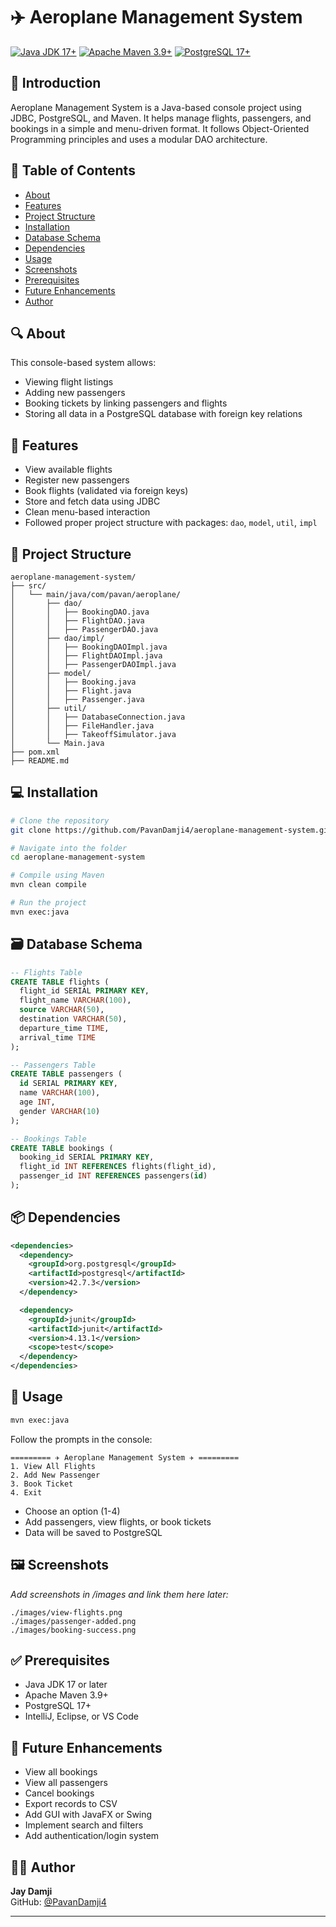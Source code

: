 # ✈️ Aeroplane Management System

[![Java JDK 17+](https://img.shields.io/badge/Java-JDK17%2B-blue?style=for-the-badge)](https://www.oracle.com/java/)
[![Apache Maven 3.9+](https://img.shields.io/badge/Maven-3.9%2B-orange?style=for-the-badge)](https://maven.apache.org/)
[![PostgreSQL 17+](https://img.shields.io/badge/PostgreSQL-17%2B-blue?style=for-the-badge)](https://www.postgresql.org/)

## 📘 Introduction

Aeroplane Management System is a Java-based console project using JDBC, PostgreSQL, and Maven. It helps manage flights, passengers, and bookings in a simple and menu-driven format. It follows Object-Oriented Programming principles and uses a modular DAO architecture.

## 📑 Table of Contents

- [About](#about)
- [Features](#features)
- [Project Structure](#project-structure)
- [Installation](#installation)
- [Database Schema](#database-schema)
- [Dependencies](#dependencies)
- [Usage](#usage)
- [Screenshots](#screenshots)
- [Prerequisites](#prerequisites)
- [Future Enhancements](#future-enhancements)
- [Author](#author)

## 🔍 About

This console-based system allows:
- Viewing flight listings
- Adding new passengers
- Booking tickets by linking passengers and flights
- Storing all data in a PostgreSQL database with foreign key relations

## 🚀 Features

- View available flights
- Register new passengers
- Book flights (validated via foreign keys)
- Store and fetch data using JDBC
- Clean menu-based interaction
- Followed proper project structure with packages: `dao`, `model`, `util`, `impl`

## 📁 Project Structure

```
aeroplane-management-system/
├── src/
│   └── main/java/com/pavan/aeroplane/
│       ├── dao/
│       │   ├── BookingDAO.java
│       │   ├── FlightDAO.java
│       │   ├── PassengerDAO.java
│       ├── dao/impl/
│       │   ├── BookingDAOImpl.java
│       │   ├── FlightDAOImpl.java
│       │   ├── PassengerDAOImpl.java
│       ├── model/
│       │   ├── Booking.java
│       │   ├── Flight.java
│       │   ├── Passenger.java
│       ├── util/
│       │   ├── DatabaseConnection.java
│       │   ├── FileHandler.java
│       │   ├── TakeoffSimulator.java
│       └── Main.java
├── pom.xml
├── README.md
```

## 💻 Installation

```bash
# Clone the repository
git clone https://github.com/PavanDamji4/aeroplane-management-system.git

# Navigate into the folder
cd aeroplane-management-system

# Compile using Maven
mvn clean compile

# Run the project
mvn exec:java
```

## 🗃️ Database Schema

```sql
-- Flights Table
CREATE TABLE flights (
  flight_id SERIAL PRIMARY KEY,
  flight_name VARCHAR(100),
  source VARCHAR(50),
  destination VARCHAR(50),
  departure_time TIME,
  arrival_time TIME
);

-- Passengers Table
CREATE TABLE passengers (
  id SERIAL PRIMARY KEY,
  name VARCHAR(100),
  age INT,
  gender VARCHAR(10)
);

-- Bookings Table
CREATE TABLE bookings (
  booking_id SERIAL PRIMARY KEY,
  flight_id INT REFERENCES flights(flight_id),
  passenger_id INT REFERENCES passengers(id)
);
```

## 📦 Dependencies

```xml
<dependencies>
  <dependency>
    <groupId>org.postgresql</groupId>
    <artifactId>postgresql</artifactId>
    <version>42.7.3</version>
  </dependency>

  <dependency>
    <groupId>junit</groupId>
    <artifactId>junit</artifactId>
    <version>4.13.1</version>
    <scope>test</scope>
  </dependency>
</dependencies>
```

## 🧪 Usage

```bash
mvn exec:java
```

Follow the prompts in the console:

```
========= ✈ Aeroplane Management System ✈ =========
1. View All Flights
2. Add New Passenger
3. Book Ticket
4. Exit
```

- Choose an option (1-4)
- Add passengers, view flights, or book tickets
- Data will be saved to PostgreSQL

## 🖼️ Screenshots

_Add screenshots in /images and link them here later:_

```
./images/view-flights.png
./images/passenger-added.png
./images/booking-success.png
```

## ✅ Prerequisites

- Java JDK 17 or later
- Apache Maven 3.9+
- PostgreSQL 17+
- IntelliJ, Eclipse, or VS Code

## 🔮 Future Enhancements

- View all bookings
- View all passengers
- Cancel bookings
- Export records to CSV
- Add GUI with JavaFX or Swing
- Implement search and filters
- Add authentication/login system

## 👨‍💻 Author

**Jay Damji**  
GitHub: [@PavanDamji4](https://github.com/PavanDamji4)

---
